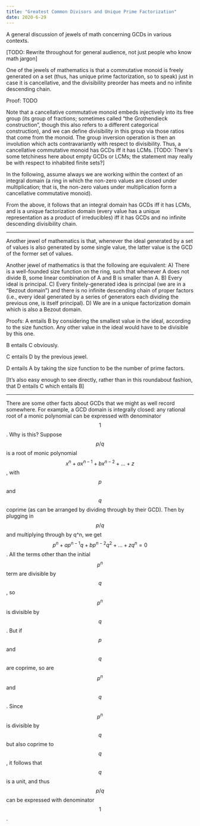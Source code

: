 ```yaml
---
title: "Greatest Common Divisors and Unique Prime Factorization"
date: 2020-6-29
---
```

A general discussion of jewels of math concerning GCDs in various contexts.

[TODO: Rewrite throughout for general audience, not just people who know math jargon]

One of the jewels of mathematics is that a commutative monoid is freely generated on a set (thus, has unique prime factorization, so to speak) just in case it is cancellative, and the divisibility preorder has meets and no infinite descending chain.

Proof: TODO

Note that a cancellative commutative monoid embeds injectively into its free group (its group of fractions; sometimes called “the Grothendieck construction”, though this also refers to a different categorical construction), and we can define divisibility in this group via those ratios that come from the monoid. The group inversion operation is then an involution which acts contravariantly with respect to divisibility. Thus, a cancellative commutative monoid has GCDs iff it has LCMs. [TODO: There's some tetchiness here about empty GCDs or LCMs; the statement may really be with respect to inhabited finite sets?]

In the following, assume always we are working within the context of an integral domain (a ring in which the non-zero values are closed under multiplication; that is, the non-zero values under multiplication form a cancellative commutative monoid).

From the above, it follows that an integral domain has GCDs iff it has LCMs, and is a unique factorization domain (every value has a unique representation as a product of irreducibles) iff it has GCDs and no infinite descending divisibility chain.

***

Another jewel of mathematics is that, whenever the ideal generated by a set of values is also generated by some single value, the latter value is the GCD of the former set of values.

Another jewel of mathematics is that the following are equivalent:
A) There is a well-founded size function on the ring, such that whenever A does not divide B, some linear combination of A and B is smaller than A.
B) Every ideal is principal.
C) Every finitely-generated idea is principal (we are in a “Bezout domain”) and there is no infinite descending chain of proper factors (i.e., every ideal generated by a series of generators each dividing the previous one, is itself principal).
D) We are in a unique factorization domain which is also a Bezout domain.

Proofs:
A entails B by considering the smallest value in the ideal, according to the size function. Any other value in the ideal would have to be divisible by this one.

B entails C obviously.

C entails D by the previous jewel.

D entails A by taking the size function to be the number of prime factors.

[It’s also easy enough to see directly, rather than in this roundabout fashion, that D entails C which entails B]

----

There are some other facts about GCDs that we might as well record somewhere. For example, a GCD domain is integrally closed: any rational root of a monic polynomial can be expressed with denominator $$1$$. Why is this? Suppose $$p/q$$ is a root of monic polynomial $$x^n + ax^{n - 1} + bx^{n - 2} + \ldots + z$$, with $$p$$ and $$q$$ coprime (as can be arranged by dividing through by their GCD). Then by plugging in $$p/q$$ and multiplying through by q^n, we get $$p^n + ap^{n - 1}q + bp^{n - 2}q^2 + \ldots + zq^n = 0$$. All the terms other than the initial $$p^n$$ term are divisible by $$q$$, so $$p^n$$ is divisible by $$q$$. But if $$p$$ and $$q$$ are coprime, so are $$p^n$$ and $$q$$. Since $$p^n$$ is divisible by $$q$$ but also coprime to $$q$$, it follows that $$q$$ is a unit, and thus $$p/q$$ can be expressed with denominator $$1$$.